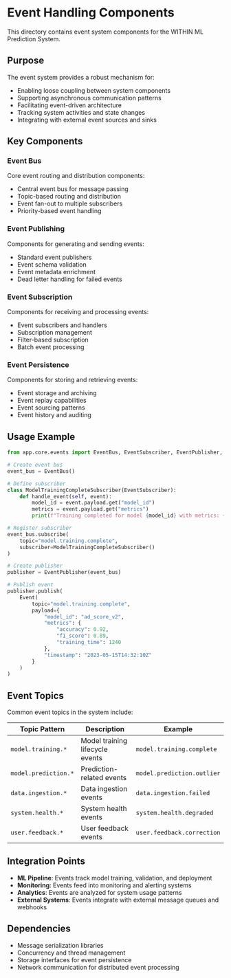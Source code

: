 # Event Handling Components

This directory contains event system components for the WITHIN ML Prediction System.

## Purpose

The event system provides a robust mechanism for:
- Enabling loose coupling between system components
- Supporting asynchronous communication patterns
- Facilitating event-driven architecture
- Tracking system activities and state changes
- Integrating with external event sources and sinks

## Key Components

### Event Bus

Core event routing and distribution components:
- Central event bus for message passing
- Topic-based routing and distribution
- Event fan-out to multiple subscribers
- Priority-based event handling

### Event Publishing

Components for generating and sending events:
- Standard event publishers
- Event schema validation
- Event metadata enrichment
- Dead letter handling for failed events

### Event Subscription

Components for receiving and processing events:
- Event subscribers and handlers
- Subscription management
- Filter-based subscription
- Batch event processing

### Event Persistence

Components for storing and retrieving events:
- Event storage and archiving
- Event replay capabilities
- Event sourcing patterns
- Event history and auditing

## Usage Example

```python
from app.core.events import EventBus, EventSubscriber, EventPublisher, Event

# Create event bus
event_bus = EventBus()

# Define subscriber
class ModelTrainingCompleteSubscriber(EventSubscriber):
    def handle_event(self, event):
        model_id = event.payload.get("model_id")
        metrics = event.payload.get("metrics")
        print(f"Training completed for model {model_id} with metrics: {metrics}")

# Register subscriber
event_bus.subscribe(
    topic="model.training.complete",
    subscriber=ModelTrainingCompleteSubscriber()
)

# Create publisher
publisher = EventPublisher(event_bus)

# Publish event
publisher.publish(
    Event(
        topic="model.training.complete",
        payload={
            "model_id": "ad_score_v2",
            "metrics": {
                "accuracy": 0.92,
                "f1_score": 0.89,
                "training_time": 1240
            },
            "timestamp": "2023-05-15T14:32:10Z"
        }
    )
)
```

## Event Topics

Common event topics in the system include:

| Topic Pattern | Description | Example |
|---------------|-------------|---------|
| `model.training.*` | Model training lifecycle events | `model.training.complete` |
| `model.prediction.*` | Prediction-related events | `model.prediction.outlier` |
| `data.ingestion.*` | Data ingestion events | `data.ingestion.failed` |
| `system.health.*` | System health events | `system.health.degraded` |
| `user.feedback.*` | User feedback events | `user.feedback.correction` |

## Integration Points

- **ML Pipeline**: Events track model training, validation, and deployment
- **Monitoring**: Events feed into monitoring and alerting systems
- **Analytics**: Events are analyzed for system usage patterns
- **External Systems**: Events integrate with external message queues and webhooks

## Dependencies

- Message serialization libraries
- Concurrency and thread management
- Storage interfaces for event persistence
- Network communication for distributed event processing 